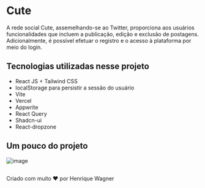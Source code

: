 # Cute

A rede social Cute, assemelhando-se ao Twitter, proporciona aos usuários funcionalidades que incluem a publicação, edição e exclusão de postagens. Adicionalmente, é possível efetuar o registro e o acesso à plataforma por meio do login.

## Tecnologias utilizadas nesse projeto

* React JS + Tailwind CSS
* localStorage para persistir a sessão do usuário
* Vite
* Vercel
* Appwrite
* React Query
* Shadcn-ui
* React-dropzone

## Um pouco do projeto

![image](https://github.com/ikewagner/cute/assets/25329337/5c3e2cb4-1d35-4853-b8dd-70aff1f038dd)


## 

Criado com muito ❤️ por Henrique Wagner

